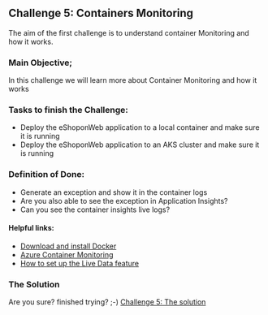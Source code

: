 ## Challenge 5:  Containers Monitoring

The aim of the first challenge is to understand container Monitoring and how it works.

### Main Objective;
In this challenge we will learn more about Container Monitoring and how it works

### Tasks to finish the Challenge:
- Deploy the eShoponWeb application to a local container and make sure it is running
- Deploy the eShoponWeb application to an AKS cluster and make sure it is running


### Definition of Done:
- Generate an exception and show it in the container logs
- Are you also able to see the exception in Application Insights? 
- Can you see the container insights live logs?

#### Helpful links:

- [Download and install Docker](https://docs.docker.com/desktop/#download-and-install) 
- [Azure Container Monitoring](https://docs.microsoft.com/en-us/azure/azure-monitor/containers/container-insights-overview)
- [How to set up the Live Data feature](https://docs.microsoft.com/en-us/azure/azure-monitor/containers/container-insights-livedata-setup)


### The Solution

Are you sure? finished trying? ;-) 
[Challenge 5: The solution](solution5.md)
